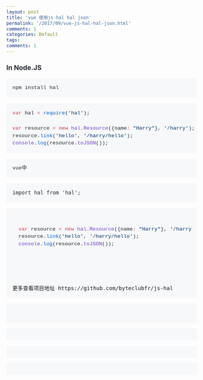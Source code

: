 ```yaml
---
layout: post
title: 'vue 使用js-hal hal json'
permalink: '/2017/09/vue-js-hal-hal-json.html'
comments: 1
categories: Default
tags: 
comments: 1
---
```

<h3 style='box-sizing: border-box; color: #24292e; font-family: -apple-system, BlinkMacSystemFont, "Segoe UI", Helvetica, Arial, sans-serif, "Apple Color Emoji", "Segoe UI Emoji", "Segoe UI Symbol"; font-size: 1.25em; line-height: 1.25; margin-bottom: 16px; margin-top: 24px;'>In Node.JS</h3>

<div class="highlight highlight-source-shell" style='box-sizing: border-box; color: #24292e; font-family: -apple-system, BlinkMacSystemFont, "Segoe UI", Helvetica, Arial, sans-serif, "Apple Color Emoji", "Segoe UI Emoji", "Segoe UI Symbol"; font-size: 16px; margin-bottom: 16px;'><pre style='background-color: #f6f8fa; border-radius: 3px; box-sizing: border-box; font-family: SFMono-Regular, Consolas, "Liberation Mono", Menlo, Courier, monospace; font-size: 13.6px; line-height: 1.45; overflow: auto; padding: 16px; word-break: normal; word-wrap: normal;'>npm install hal</pre></div>

<div class="highlight highlight-source-js" style="box-sizing: border-box; margin-bottom: 16px;"><pre style='background-color: #f6f8fa; border-radius: 3px; box-sizing: border-box; color: #24292e; font-family: SFMono-Regular, Consolas, "Liberation Mono", Menlo, Courier, monospace; font-size: 13.6px; line-height: 1.45; overflow: auto; padding: 16px; word-break: normal; word-wrap: normal;'><span class="pl-k" style="box-sizing: border-box; color: #d73a49;">var</span> hal <span class="pl-k" style="box-sizing: border-box; color: #d73a49;">=</span> <span class="pl-c1" style="box-sizing: border-box; color: #005cc5;">require</span>(<span class="pl-s" style="box-sizing: border-box; color: #032f62;"><span class="pl-pds" style="box-sizing: border-box;">'</span>hal<span class="pl-pds" style="box-sizing: border-box;">'</span></span>);<br/><br/><span class="pl-k" style="box-sizing: border-box; color: #d73a49;">var</span> resource <span class="pl-k" style="box-sizing: border-box; color: #d73a49;">=</span> <span class="pl-k" style="box-sizing: border-box; color: #d73a49;">new</span> <span class="pl-en" style="box-sizing: border-box; color: #6f42c1;">hal.Resource</span>({name<span class="pl-k" style="box-sizing: border-box; color: #d73a49;">:</span> <span class="pl-s" style="box-sizing: border-box; color: #032f62;"><span class="pl-pds" style="box-sizing: border-box;">"</span>Harry<span class="pl-pds" style="box-sizing: border-box;">"</span></span>}, <span class="pl-s" style="box-sizing: border-box; color: #032f62;"><span class="pl-pds" style="box-sizing: border-box;">'</span>/harry<span class="pl-pds" style="box-sizing: border-box;">'</span></span>);<br/><span class="pl-smi" style="box-sizing: border-box;">resource</span>.<span class="pl-c1" style="box-sizing: border-box; color: #005cc5;">link</span>(<span class="pl-s" style="box-sizing: border-box; color: #032f62;"><span class="pl-pds" style="box-sizing: border-box;">'</span>hello<span class="pl-pds" style="box-sizing: border-box;">'</span></span>, <span class="pl-s" style="box-sizing: border-box; color: #032f62;"><span class="pl-pds" style="box-sizing: border-box;">'</span>/harry/hello<span class="pl-pds" style="box-sizing: border-box;">'</span></span>);<br/><span class="pl-en" style="box-sizing: border-box; color: #6f42c1;">console</span>.<span class="pl-c1" style="box-sizing: border-box; color: #005cc5;">log</span>(<span class="pl-smi" style="box-sizing: border-box;">resource</span>.<span class="pl-en" style="box-sizing: border-box; color: #6f42c1;">toJSON</span>());</pre><pre style='background-color: #f6f8fa; border-radius: 3px; box-sizing: border-box; color: #24292e; font-family: SFMono-Regular, Consolas, "Liberation Mono", Menlo, Courier, monospace; font-size: 13.6px; line-height: 1.45; overflow: auto; padding: 16px; word-break: normal; word-wrap: normal;'>vue中</pre><pre style="background-color: #f6f8fa; border-radius: 3px; box-sizing: border-box; line-height: 1.45; overflow: auto; padding: 16px; word-break: normal; word-wrap: normal;"><span style='color: #24292e; font-family: , "consolas" , "liberation mono" , "menlo" , "courier" , monospace;'><span style="font-size: 13.6px;">import hal from 'hal';</span></span></pre><pre style="background-color: #f6f8fa; border-radius: 3px; box-sizing: border-box; line-height: 1.45; overflow: auto; padding: 16px; word-break: normal; word-wrap: normal;"><pre style='border-radius: 3px; box-sizing: border-box; color: #24292e; font-family: SFMono-Regular, Consolas, "Liberation Mono", Menlo, Courier, monospace; font-size: 13.6px; line-height: 1.45; overflow: auto; padding: 16px; word-break: normal; word-wrap: normal;'><span class="pl-k" style="box-sizing: border-box; color: #d73a49;">var</span> resource <span class="pl-k" style="box-sizing: border-box; color: #d73a49;">=</span> <span class="pl-k" style="box-sizing: border-box; color: #d73a49;">new</span> <span class="pl-en" style="box-sizing: border-box; color: #6f42c1;">hal.Resource</span>({name<span class="pl-k" style="box-sizing: border-box; color: #d73a49;">:</span> <span class="pl-s" style="box-sizing: border-box; color: #032f62;"><span class="pl-pds" style="box-sizing: border-box;">"</span>Harry<span class="pl-pds" style="box-sizing: border-box;">"</span></span>}, <span class="pl-s" style="box-sizing: border-box; color: #032f62;"><span class="pl-pds" style="box-sizing: border-box;">'</span>/harry<span class="pl-pds" style="box-sizing: border-box;">'</span></span>);<br/><span class="pl-smi" style="box-sizing: border-box;">resource</span>.<span class="pl-c1" style="box-sizing: border-box; color: #005cc5;">link</span>(<span class="pl-s" style="box-sizing: border-box; color: #032f62;"><span class="pl-pds" style="box-sizing: border-box;">'</span>hello<span class="pl-pds" style="box-sizing: border-box;">'</span></span>, <span class="pl-s" style="box-sizing: border-box; color: #032f62;"><span class="pl-pds" style="box-sizing: border-box;">'</span>/harry/hello<span class="pl-pds" style="box-sizing: border-box;">'</span></span>);<br/><span class="pl-en" style="box-sizing: border-box; color: #6f42c1;">console</span>.<span class="pl-c1" style="box-sizing: border-box; color: #005cc5;">log</span>(<span class="pl-smi" style="box-sizing: border-box;">resource</span>.<span class="pl-en" style="box-sizing: border-box; color: #6f42c1;">toJSON</span>());</pre><pre style="background-color: #f6f8fa; border-radius: 3px; box-sizing: border-box; line-height: 1.45; overflow: auto; padding: 16px; word-break: normal; word-wrap: normal;"><br/></pre>更多查看项目地址 https://github.com/byteclubfr/js-hal </pre><pre style="background-color: #f6f8fa; border-radius: 3px; box-sizing: border-box; line-height: 1.45; overflow: auto; padding: 16px; word-break: normal; word-wrap: normal;"><span style='color: #24292e; font-family: , "consolas" , "liberation mono" , "menlo" , "courier" , monospace;'><span style="font-size: 13.6px;"><br/></span></span></pre><pre style='background-color: #f6f8fa; border-radius: 3px; box-sizing: border-box; color: #24292e; font-family: SFMono-Regular, Consolas, "Liberation Mono", Menlo, Courier, monospace; font-size: 13.6px; line-height: 1.45; overflow: auto; padding: 16px; word-break: normal; word-wrap: normal;'></pre><pre style='background-color: #f6f8fa; border-radius: 3px; box-sizing: border-box; color: #24292e; font-family: SFMono-Regular, Consolas, "Liberation Mono", Menlo, Courier, monospace; font-size: 13.6px; line-height: 1.45; overflow: auto; padding: 16px; word-break: normal; word-wrap: normal;'></pre><pre style='background-color: #f6f8fa; border-radius: 3px; box-sizing: border-box; color: #24292e; font-family: SFMono-Regular, Consolas, "Liberation Mono", Menlo, Courier, monospace; font-size: 13.6px; line-height: 1.45; overflow: auto; padding: 16px; word-break: normal; word-wrap: normal;'></pre></div>